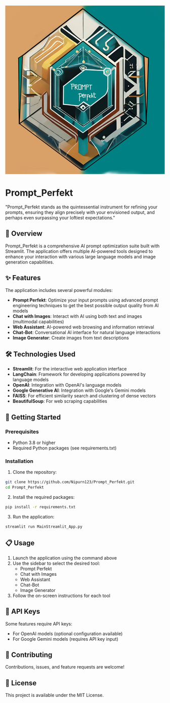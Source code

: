 ![Prompt_Perfekt](./Prompt_Perfekt.png)

# Prompt_Perfekt

"Prompt_Perfekt stands as the quintessential instrument for refining your prompts, ensuring they align precisely with your envisioned output, and perhaps even surpassing your loftiest expectations."

## 🚀 Overview

Prompt_Perfekt is a comprehensive AI prompt optimization suite built with Streamlit. The application offers multiple AI-powered tools designed to enhance your interaction with various large language models and image generation capabilities.

## ✨ Features

The application includes several powerful modules:

- **Prompt Perfekt**: Optimize your input prompts using advanced prompt engineering techniques to get the best possible output quality from AI models
- **Chat with Images**: Interact with AI using both text and images (multimodal capabilities)
- **Web Assistant**: AI-powered web browsing and information retrieval
- **Chat-Bot**: Conversational AI interface for natural language interactions
- **Image Generator**: Create images from text descriptions

## 🛠️ Technologies Used

- **Streamlit**: For the interactive web application interface
- **LangChain**: Framework for developing applications powered by language models
- **OpenAI**: Integration with OpenAI's language models
- **Google Generative AI**: Integration with Google's Gemini models
- **FAISS**: For efficient similarity search and clustering of dense vectors
- **BeautifulSoup**: For web scraping capabilities

## 🚀 Getting Started

### Prerequisites

- Python 3.8 or higher
- Required Python packages (see requirements.txt)

### Installation

1. Clone the repository:
```bash
git clone https://github.com/Nipurn123/Prompt_Perfekt.git
cd Prompt_Perfekt
```

2. Install the required packages:
```bash
pip install -r requirements.txt
```

3. Run the application:
```bash
streamlit run MainStreamlit_App.py
```

## 📋 Usage

1. Launch the application using the command above
2. Use the sidebar to select the desired tool:
   - Prompt Perfekt
   - Chat with Images
   - Web Assistant
   - Chat-Bot
   - Image Generator
3. Follow the on-screen instructions for each tool

## 🔑 API Keys

Some features require API keys:
- For OpenAI models (optional configuration available)
- For Google Gemini models (requires API key input)

## 🤝 Contributing

Contributions, issues, and feature requests are welcome!

## 📝 License

This project is available under the MIT License.